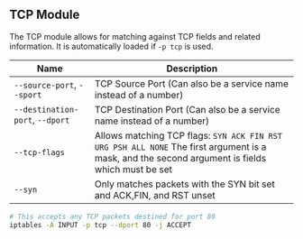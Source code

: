 ## TCP Module

The TCP module allows for matching against TCP fields and related information.
It is automatically loaded if `-p tcp` is used.

| Name                            | Description                                                                                                                                     |
| ------------------------------- | ----------------------------------------------------------------------------------------------------------------------------------------------- |
| `--source-port`, `--sport`      | TCP Source Port (Can also be a service name instead of a number)                                                                                |
| `--destination-port`, `--dport` | TCP Destination Port (Can also be a service name instead of a number)                                                                           |
| `--tcp-flags`                   | Allows matching TCP flags: `SYN ACK FIN RST URG PSH ALL NONE` The first argument is a mask, and the second argument is fields which must be set |
| `--syn`                         | Only matches packets with the SYN bit set and ACK,FIN, and RST unset                                                                            |

```bash
# This accepts any TCP packets destined for port 80
iptables -A INPUT -p tcp --dport 80 -j ACCEPT
```